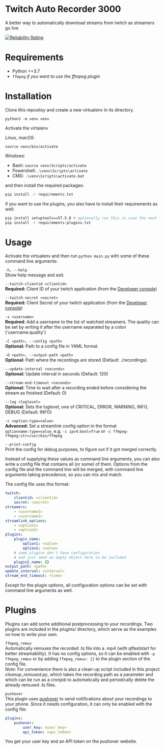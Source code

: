 # Twitch Auto Recorder 3000
A better way to automatically download streams from twitch as streamers go live

[![Reliability Rating](https://sonarcloud.io/api/project_badges/measure?project=jangxx_twitch-auto-recorder-3000&metric=reliability_rating)](https://sonarcloud.io/summary/new_code?id=jangxx_twitch-auto-recorder-3000)

# Requirements

- Python >=3.7
- `ffmpeg` _if you want to use the ffmpeg plugin_

# Installation

Clone this repositoy and create a new virtualenv in its directory.

    python3 -m venv venv

Activate the virtalenv

_Linux, macOS_:

    source venv/bin/activate

_Windows_:

- Bash: `source venv/Scripts/activate`
- Powershell: `.\venv\Scripts\activate`
- CMD: `.\venv\Scripts\activate.bat`

and then install the required packages:

```bash
pip install -r requirements.txt
```

if you want to use the plugins, you also have to install their requirements as well:

```bash
pip install setuptools==57.5.0 # optionally run this in case the next line fails
pip install -r requirements-plugins.txt
```

# Usage

Activate the virtualenv and then run `python main.py` with some of these command line arguments:

`-h, --help`  
Show help message and exit.

`--twitch-clientid <clientid>`  
**Required:** Client ID of your twitch application (from the [Developer console](https://dev.twitch.tv/console/apps))

`--twitch-secret <secret>`  
**Required:** Client Secret of your twitch application (from the [Developer console](https://dev.twitch.tv/console/apps))

`-s <username>`  
**Required:** Add a username to the list of watched streamers. The quality can be set by writing it after the username separated by a colon ('username:quality')

`-C <path>, --config <path>`  
**Optional:** Path to a config file in YAML format.

`-O <path>, --output-path <path>`  
**Optional:** Path where the recordings are stored (Default: ./recordings)

`--update-interval <seconds>`  
**Optional:** Update interval in seconds (Default: 120)

`--stream-end-timeout <seconds>`  
**Optional:** Time to wait after a recording ended before considering the stream as finished (Default: 0)

`--log <loglevel>`  
**Optional:** Sets the loglevel, one of CRITICAL, ERROR, WARNING, INFO, DEBUG (Default: INFO)

`-c <option:type=value>`  
**Advanced:** Set a streamlink config option in the format `optionname:type=value`, e.g. `-c ipv4:bool=True` or `-c ffmpeg-ffmpeg:str=/usr/bin/ffmpeg`
  
`--print-config`  
Print the config for debug purposes, to figure out if it got merged correctly.

Instead of supplying these values as command line arguments, you can also write a config file that contains all (or some) of them.
Options from the config file and the command line will be merged, with command line arguments taking precedence, so you can mix and match.

The config file uses this format:

```yaml
twitch:
    clientid: <clientid>
    secret: <secret>
streamers:
    - <username1>
    - <username2>
streamlink_options:
    - <option1>
    - <option2>
plugins:
    plugin_name:
        option1: <value>
        option2: <value>
    # some plugins don't have configuration 
    # and just need an empty object here to be included
    plugin2_name: {} 
output_path: <path>
update_interval: <interval>
stream_end_timeout: <time>
```

Except for the plugin options, all configuration options can be set with command line arguments as well.

# Plugins

Plugins can add some additional postprocessing to your recordings. Two plugins are included in the _plugins/_ directory, which serve as the examples on how to write your own.

`ffmpeg_remux`  
Automatically remuxes the recorded .ts file into a .mp4 (with qtfaststart for better streamability).
It has no config options, so it can be enabled with `-p ffmpeg_remux` or by adding `ffmpeg_remux: {}` to the plugin section of the config file.  
_Note:_ For convenience there is also a clean-up script included in this project _cleanup_remuxed.py_, which takes the recording path as a parameter and which can be run as a cronjob to automatically and periodically delete the already remuxed .ts files.

`pushover`  
This plugin uses [pushover](https://pushover.net) to send notifications about your recordings to your phone. Since it needs configuration, it can only be enabled with the config file:
```yaml
plugins:
    pushover:
        user_key: <user_key>
        api_token: <api_token>
```
You get your user key and an API token on the pushover website.